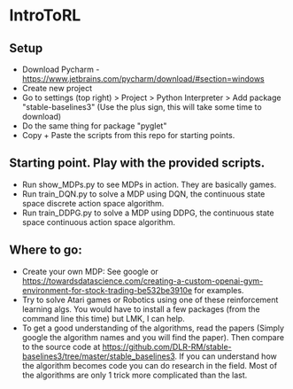 # IntroToRL

## Setup
- Download Pycharm - https://www.jetbrains.com/pycharm/download/#section=windows
- Create new project
- Go to settings (top right) > Project > Python Interpreter > Add package "stable-baselines3" (Use the plus sign, this will take some time to download)
- Do the same thing for package "pyglet"
- Copy + Paste the scripts from this repo for starting points.

## Starting point. Play with the provided scripts. 
- Run show_MDPs.py to see MDPs in action. They are basically games.
- Run train_DQN.py to solve a MDP using DQN, the continuous state space discrete action space algorithm.
- Run train_DDPG.py to solve a MDP using DDPG, the continuous state space continuous action space algorithm.

## Where to go:
- Create your own MDP: See google or https://towardsdatascience.com/creating-a-custom-openai-gym-environment-for-stock-trading-be532be3910e for examples. 
- Try to solve Atari games or Robotics using one of these reinforcement learning algs. You would have to install a few packages (from the command line this time) but LMK, I can help. 
- To get a good understanding of the algorithms, read the papers (Simply google the algorithm names and you will find the paper). Then compare to the source code at https://github.com/DLR-RM/stable-baselines3/tree/master/stable_baselines3. If you can understand how the algorithm becomes code you can do research in the field. Most of the algorithms are only 1 trick more complicated than the last. 
